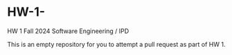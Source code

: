 # HW-1-

HW 1 Fall 2024 Software Engineering / IPD 

This is an empty repository for you to attempt a pull request as part of HW 1.


